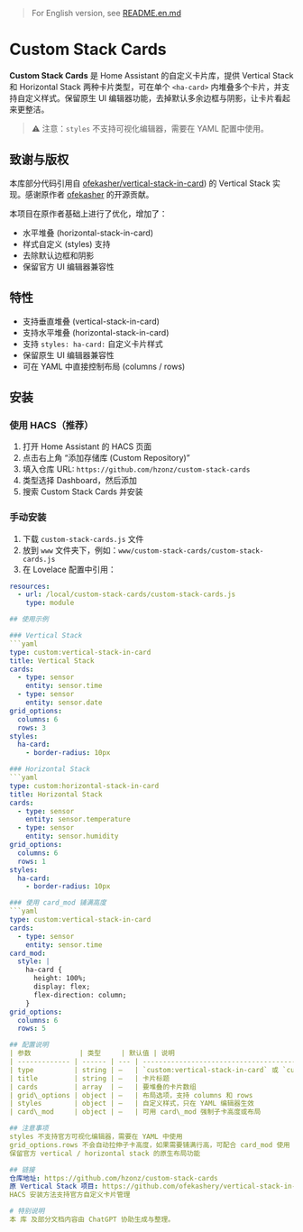 > For English version, see [README.en.md](README.en.md)

# Custom Stack Cards

**Custom Stack Cards** 是 Home Assistant 的自定义卡片库，提供 Vertical Stack 和 Horizontal Stack 两种卡片类型，可在单个 `<ha-card>` 内堆叠多个卡片，并支持自定义样式。保留原生 UI 编辑器功能，去掉默认多余边框与阴影，让卡片看起来更整洁。

> ⚠️ 注意：`styles` 不支持可视化编辑器，需要在 YAML 配置中使用。

## 致谢与版权

本库部分代码引用自 [ofekasher/vertical-stack-in-card](https://github.com/ofekashery/vertical-stack-in-card)) 的 Vertical Stack 实现。感谢原作者 [ofekasher](https://github.com/ofekasher) 的开源贡献。

本项目在原作者基础上进行了优化，增加了：
- 水平堆叠 (horizontal-stack-in-card)
- 样式自定义 (styles) 支持
- 去除默认边框和阴影
- 保留官方 UI 编辑器兼容性

## 特性

- 支持垂直堆叠 (vertical-stack-in-card)
- 支持水平堆叠 (horizontal-stack-in-card)
- 支持 `styles: ha-card:` 自定义卡片样式
- 保留原生 UI 编辑器兼容性
- 可在 YAML 中直接控制布局 (columns / rows)

## 安装

### 使用 HACS（推荐）

1. 打开 Home Assistant 的 HACS 页面
2. 点击右上角 “添加存储库 (Custom Repository)”
3. 填入仓库 URL: `https://github.com/hzonz/custom-stack-cards`
4. 类型选择 Dashboard，然后添加
5. 搜索 Custom Stack Cards 并安装

### 手动安装

1. 下载 `custom-stack-cards.js` 文件
2. 放到 `www` 文件夹下，例如：`www/custom-stack-cards/custom-stack-cards.js`
3. 在 Lovelace 配置中引用：
```yaml
resources:
  - url: /local/custom-stack-cards/custom-stack-cards.js
    type: module

## 使用示例

### Vertical Stack
```yaml
type: custom:vertical-stack-in-card
title: Vertical Stack
cards:
  - type: sensor
    entity: sensor.time
  - type: sensor
    entity: sensor.date
grid_options:
  columns: 6
  rows: 3
styles:
  ha-card:
    - border-radius: 10px

### Horizontal Stack
```yaml
type: custom:horizontal-stack-in-card
title: Horizontal Stack
cards:
  - type: sensor
    entity: sensor.temperature
  - type: sensor
    entity: sensor.humidity
grid_options:
  columns: 6
  rows: 1
styles:
  ha-card:
    - border-radius: 10px

### 使用 card_mod 铺满高度
```yaml
type: custom:vertical-stack-in-card
cards:
  - type: sensor
    entity: sensor.time
card_mod:
  style: |
    ha-card {
      height: 100%;
      display: flex;
      flex-direction: column;
    }
grid_options:
  columns: 6
  rows: 5

## 配置说明
| 参数            | 类型     | 默认值 | 说明                                                                  |
| ------------- | ------ | --- | ------------------------------------------------------------------- |
| type          | string | —   | `custom:vertical-stack-in-card` 或 `custom:horizontal-stack-in-card` |
| title         | string | —   | 卡片标题                                                                |
| cards         | array  | —   | 要堆叠的卡片数组                                                            |
| grid\_options | object | —   | 布局选项，支持 columns 和 rows                                              |
| styles        | object | —   | 自定义样式，只在 YAML 编辑器生效                                                 |
| card\_mod     | object | —   | 可用 card\_mod 强制子卡高度或布局                                              |

## 注意事项
styles 不支持官方可视化编辑器，需要在 YAML 中使用
grid_options.rows 不会自动拉伸子卡高度，如果需要铺满行高，可配合 card_mod 使用
保留官方 vertical / horizontal stack 的原生布局功能

## 链接
仓库地址: https://github.com/hzonz/custom-stack-cards
原 Vertical Stack 项目: https://github.com/ofekashery/vertical-stack-in-card
HACS 安装方法支持官方自定义卡片管理

# 特别说明
本 库 及部分文档内容由 ChatGPT 协助生成与整理。
